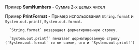 Пример **SumNumbers** - Сумма 2-х целых чисел

Пример **PrintFormat** - Пример использования `String.format` и `System.out.printf`, `System.out.format`. 
      
      `String.format` возвращает форматированную строку. 
      
      `System.out.printf` печатает форматированную строку (`System.out.format` то же самое, что и `System.out.printf`)
